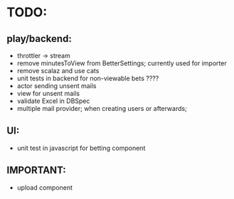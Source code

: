 TODO: 
====

play/backend:
-------------
* throttler -> stream
* remove minutesToView from BetterSettings; currently used for importer
* remove scalaz and use cats
* unit tests in backend for non-viewable bets  ????
* actor sending unsent mails
* view for unsent mails
* validate Excel in DBSpec
* multiple mail provider; when creating users or afterwards;

UI:
---
* unit test in javascript for betting component

IMPORTANT:
----------
* upload component




